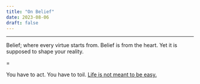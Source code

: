 ```yaml
---
title: "On Belief"
date: 2023-08-06
draft: false
---
```


***

Belief; where every virtue starts from. Belief is from the heart. Yet it is supposed to shape your reality.

=

You have to act. You have to toil. [Life is not meant to be easy.](https://quran.com/90/4)


